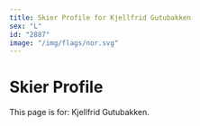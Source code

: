 ```yaml
---
title: Skier Profile for Kjellfrid Gutubakken
sex: "L"
id: "2887"
image: "/img/flags/nor.svg" 
---
```


# Skier Profile

This page is for: Kjellfrid Gutubakken.
    